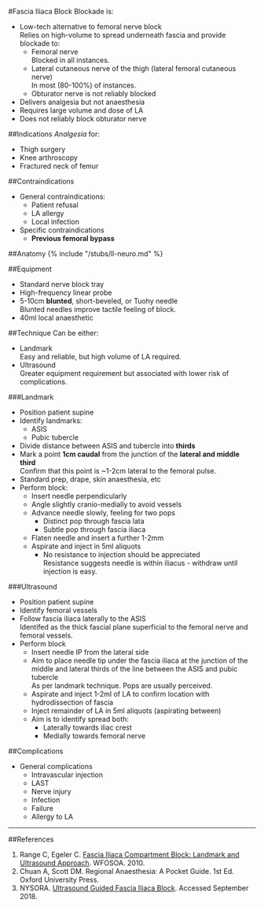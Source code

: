 #Fascia Iliaca Block
Blockade is:
* Low-tech alternative to femoral nerve block  
Relies on high-volume to spread underneath fascia and provide blockade to:
	* Femoral nerve  
	Blocked in all instances.
	* Lateral cutaneous nerve of the thigh (lateral femoral cutaneous nerve)  
	In most (80-100%) of instances.
	* Obturator nerve is not reliably blocked
* Delivers analgesia but not anaesthesia
* Requires large volume and dose of LA
* Does not reliably block obturator nerve


##Indications
*Analgesia* for:
* Thigh surgery
* Knee arthroscopy
* Fractured neck of femur


##Contraindications
* General contraindications:
	* Patient refusal
	* LA allergy
	* Local infection
* Specific contraindications
	* **Previous femoral bypass**


##Anatomy
{% include "/stubs/ll-neuro.md" %}


##Equipment
* Standard nerve block tray
* High-frequency linear probe
* 5-10cm **blunted**, short-beveled, or Tuohy needle  
Blunted needles improve tactile feeling of block.
* 40ml local anaesthetic


##Technique
Can be either:
* Landmark  
Easy and reliable, but high volume of LA required.
* Ultrasound  
Greater equipment requirement but associated with lower risk of complications.


###Landmark
* Position patient supine
* Identify landmarks:
	* ASIS
	* Pubic tubercle
* Divide distance between ASIS and tubercle into **thirds**
* Mark a point **1cm caudal** from the junction of the **lateral and middle third**  
Confirm that this point is ~1-2cm lateral to the femoral pulse.
* Standard prep, drape, skin anaesthesia, etc
* Perform block:
	* Insert needle perpendicularly
	* Angle slightly cranio-medially to avoid vessels
	* Advance needle slowly, feeling for two pops
		* Distinct pop through fascia lata
		* Subtle pop through fascia iliaca
	* Flaten needle and insert a further 1-2mm
	* Aspirate and inject in 5ml aliquots  
		* No resistance to injection should be appreciated  
		Resistance suggests needle is within iliacus - withdraw until injection is easy.


###Ultrasound
* Position patient supine
* Identify femoral vessels
* Follow fascia iliaca laterally to the ASIS  
Identifed as the thick fascial plane superficial to the femoral nerve and femoral vessels.
* Perform block  
	* Insert needle IP from the lateral side
	* Aim to place needle tip under the fascia iliaca at the junction of the middle and lateral thirds of the line between the ASIS and pubic tubercle  
	As per landmark technique. Pops are usually perceived.
	* Aspirate and inject 1-2ml of LA to confirm location with hydrodissection of fascia
	* Inject remainder of LA in 5ml aliquots (aspirating between)
	* Aim is to identify spread both:
		* Laterally towards iliac crest
		* Medially towards femoral nerve


##Complications
* General complications
	* Intravascular injection
	* LAST
	* Nerve injury
	* Infection
	* Failure
	* Allergy to LA


---
##References
1. Range C, Egeler C. [Fascia Iliaca Compartment Block: Landmark and Ultrasound Approach](http://www.frca.co.uk/Documents/193%20Fascia%20Iliaca%20compartment%20block.pdf). WFOSOA. 2010.
2. Chuan A, Scott DM. Regional Anaesthesia: A Pocket Guide. 1st Ed. Oxford University Press.
2. NYSORA. [Ultrasound Guided Fascia Iliaca Block](https://www.nysora.com/ultrasound-guided-fascia-iliaca-block). Accessed September 2018.
